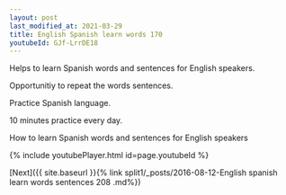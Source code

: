 ```yaml
---
layout: post
last_modified_at: 2021-03-29
title: English Spanish learn words 170 
youtubeId: GJf-LrrDE18
---
```

 
 
Helps to learn Spanish words and sentences for English speakers.

Opportunitiy to repeat the words sentences. 

Practice Spanish language. 
 
10 minutes practice every day. 
 
How to learn Spanish words and sentences for English speakers 
 
{% include youtubePlayer.html id=page.youtubeId %}
 
 
[Next]({{ site.baseurl }}{% link  split1/_posts/2016-08-12-English spanish learn words sentences 208 .md%})
 
